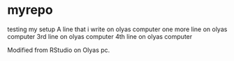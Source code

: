 # myrepo
testing my setup
A line that i write on olyas computer
one more line on olyas computer
3rd line on olyas computer
4th line on olyas computer

Modified from RStudio on Olyas pc.
